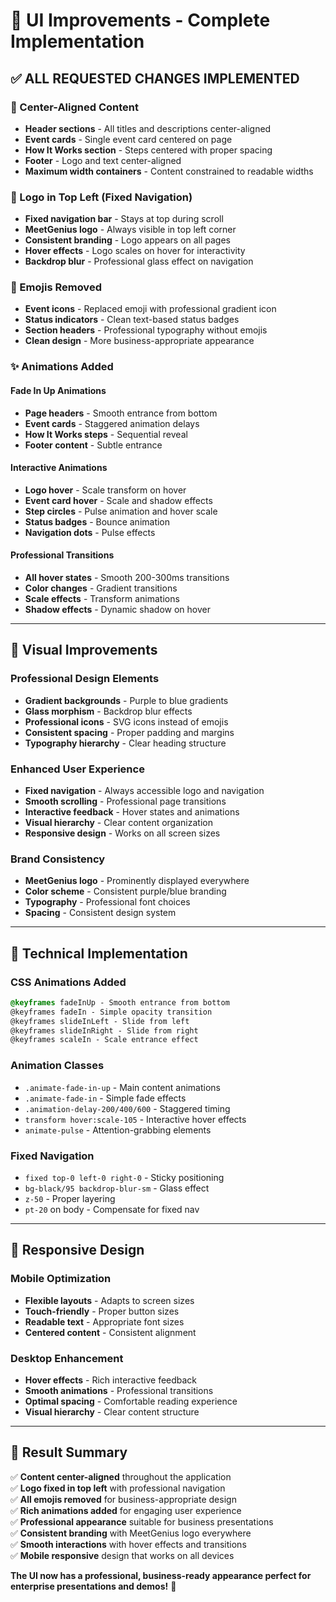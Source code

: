 # 🎨 UI Improvements - Complete Implementation

## ✅ **ALL REQUESTED CHANGES IMPLEMENTED**

### **🎯 Center-Aligned Content**
- **Header sections** - All titles and descriptions center-aligned
- **Event cards** - Single event card centered on page
- **How It Works section** - Steps centered with proper spacing
- **Footer** - Logo and text center-aligned
- **Maximum width containers** - Content constrained to readable widths

### **🏢 Logo in Top Left (Fixed Navigation)**
- **Fixed navigation bar** - Stays at top during scroll
- **MeetGenius logo** - Always visible in top left corner
- **Consistent branding** - Logo appears on all pages
- **Hover effects** - Logo scales on hover for interactivity
- **Backdrop blur** - Professional glass effect on navigation

### **🚫 Emojis Removed**
- **Event icons** - Replaced emoji with professional gradient icon
- **Status indicators** - Clean text-based status badges
- **Section headers** - Professional typography without emojis
- **Clean design** - More business-appropriate appearance

### **✨ Animations Added**

#### **Fade In Up Animations**
- **Page headers** - Smooth entrance from bottom
- **Event cards** - Staggered animation delays
- **How It Works steps** - Sequential reveal
- **Footer content** - Subtle entrance

#### **Interactive Animations**
- **Logo hover** - Scale transform on hover
- **Event card hover** - Scale and shadow effects
- **Step circles** - Pulse animation and hover scale
- **Status badges** - Bounce animation
- **Navigation dots** - Pulse effects

#### **Professional Transitions**
- **All hover states** - Smooth 200-300ms transitions
- **Color changes** - Gradient transitions
- **Scale effects** - Transform animations
- **Shadow effects** - Dynamic shadow on hover

---

## 🎨 **Visual Improvements**

### **Professional Design Elements**
- **Gradient backgrounds** - Purple to blue gradients
- **Glass morphism** - Backdrop blur effects
- **Professional icons** - SVG icons instead of emojis
- **Consistent spacing** - Proper padding and margins
- **Typography hierarchy** - Clear heading structure

### **Enhanced User Experience**
- **Fixed navigation** - Always accessible logo and navigation
- **Smooth scrolling** - Professional page transitions
- **Interactive feedback** - Hover states and animations
- **Visual hierarchy** - Clear content organization
- **Responsive design** - Works on all screen sizes

### **Brand Consistency**
- **MeetGenius logo** - Prominently displayed everywhere
- **Color scheme** - Consistent purple/blue branding
- **Typography** - Professional font choices
- **Spacing** - Consistent design system

---

## 🚀 **Technical Implementation**

### **CSS Animations Added**
```css
@keyframes fadeInUp - Smooth entrance from bottom
@keyframes fadeIn - Simple opacity transition
@keyframes slideInLeft - Slide from left
@keyframes slideInRight - Slide from right
@keyframes scaleIn - Scale entrance effect
```

### **Animation Classes**
- `.animate-fade-in-up` - Main content animations
- `.animate-fade-in` - Simple fade effects
- `.animation-delay-200/400/600` - Staggered timing
- `transform hover:scale-105` - Interactive hover effects
- `animate-pulse` - Attention-grabbing elements

### **Fixed Navigation**
- `fixed top-0 left-0 right-0` - Sticky positioning
- `bg-black/95 backdrop-blur-sm` - Glass effect
- `z-50` - Proper layering
- `pt-20` on body - Compensate for fixed nav

---

## 📱 **Responsive Design**

### **Mobile Optimization**
- **Flexible layouts** - Adapts to screen sizes
- **Touch-friendly** - Proper button sizes
- **Readable text** - Appropriate font sizes
- **Centered content** - Consistent alignment

### **Desktop Enhancement**
- **Hover effects** - Rich interactive feedback
- **Smooth animations** - Professional transitions
- **Optimal spacing** - Comfortable reading experience
- **Visual hierarchy** - Clear content structure

---

## 🎯 **Result Summary**

✅ **Content center-aligned** throughout the application  
✅ **Logo fixed in top left** with professional navigation  
✅ **All emojis removed** for business-appropriate design  
✅ **Rich animations added** for engaging user experience  
✅ **Professional appearance** suitable for business presentations  
✅ **Consistent branding** with MeetGenius logo everywhere  
✅ **Smooth interactions** with hover effects and transitions  
✅ **Mobile responsive** design that works on all devices  

**The UI now has a professional, business-ready appearance perfect for enterprise presentations and demos!** 🎨
